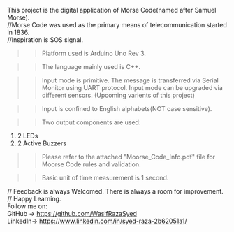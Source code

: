 
This project is the digital application of Morse Code(named after Samuel Morse).</br>
//Morse Code was used as the primary means of telecommunication started in 1836.<br>
//Inspiration is SOS signal.

>> Platform used is Arduino Uno Rev 3.

>> The language mainly used is C++.

>> Input mode is primitive. The message is transferred via Serial Monitor using UART protocol.
   Input mode can be upgraded via different sensors. (Upcoming varients of this project)
   
>> Input is confined to English alphabets(NOT case sensitive).

>> Two output components are used:
   1. 2 LEDs
   2. 2 Active Buzzers 

>> Please refer to the attached "Moorse_Code_Info.pdf" file for Moorse Code rules and validation.

>> Basic unit of time measurement is 1 second.

// Feedback is always Welcomed. There is always a room for improvement.</br>
// Happy Learning.</br>
Follow me on:</br> 
GitHub  -> https://github.com/WasifRazaSyed</br>
LinkedIn-> https://www.linkedin.com/in/syed-raza-2b62051a1/
